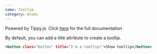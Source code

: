 ```yaml
---
name: Tooltip
category: Atoms
---
```


Powered by Tippy.js. Click <a href="https://atomiks.github.io/tippyjs/" target="_blank">here</a> for the full documentation

By default, you can add a title attribute to create a tooltip.

```tooltip.html
<button class="button" title="I'm a tooltip!">Show tooltip</button>
```